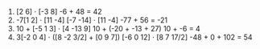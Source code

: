 1. [2 6] ⋅ [-3 8]
-6 + 48 = 42
2. -7[1 2] ⋅ [11 -4]
[-7 -14] ⋅ [11 -4]
-77 + 56 = -21
3. 10 + [-5 1 3] ⋅ [4 -13 9]
10 + (-20 + -13 + 27)
10 + -6 = 4
4. 3[-2 0 4] ⋅ ([8 -2 3/2] + [0 9 7])
[-6 0 12] ⋅ [8 7 17/2]
-48 + 0 + 102 = 54
